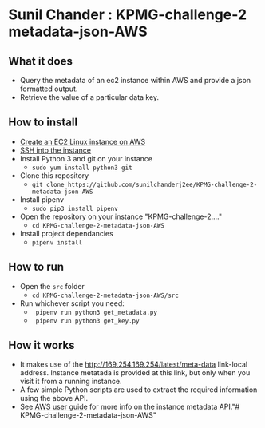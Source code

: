# Sunil Chander : KPMG-challenge-2 metadata-json-AWS

## What it does
- Query the metadata of an ec2 instance within AWS and provide a json formatted output. 
- Retrieve the value of a particular data key.

## How to install
- [Create an EC2 Linux instance on AWS](https://docs.aws.amazon.com/AWSEC2/latest/UserGuide/EC2_GetStarted.html)
- [SSH into the instance](https://docs.aws.amazon.com/AWSEC2/latest/UserGuide/AccessingInstancesLinux.html)
- Install Python 3 and git on your instance 
    - `sudo yum install python3 git`
- Clone this repository
  - `git clone https://github.com/sunilchanderj2ee/KPMG-challenge-2-metadata-json-AWS`
- Install pipenv
  - `sudo pip3 install pipenv`
- Open the repository on your instance "KPMG-challenge-2...."
  - `cd KPMG-challenge-2-metadata-json-AWS`
- Install project dependancies
  - `pipenv install`


## How to run
- Open the `src` folder
  - `cd KPMG-challenge-2-metadata-json-AWS/src`
- Run whichever script you need:
  - ` pipenv run python3 get_metadata.py`
  - ` pipenv run python3 get_key.py`

## How it works
- It makes use of the http://169.254.169.254/latest/meta-data link-local address. Instance metatada is provided at this link, but only when you visit it from a running instance.
- A few simple Python scripts are used to extract the required information using the above API.
- See [AWS user guide](https://docs.aws.amazon.com/AWSEC2/latest/UserGuide/ec2-instance-metadata.html) for more info on the instance metadata API."# KPMG-challenge-2-metadata-json-AWS" 
